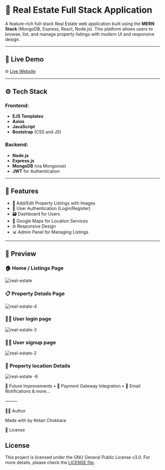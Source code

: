# 🏡 Real Estate Full Stack Application

A feature-rich full-stack Real Estate web application built using the **MERN Stack** (MongoDB, Express, React, Node.js). This platform allows users to browse, list, and manage property listings with modern UI and responsive design.

---

## 🔗 Live Demo

🌐 [Live Website](https://real-estate-full-stack-project-1.onrender.com/listings)  

---

## ⚙️ Tech Stack

### Frontend:
- **EJS Templates**
- **Axios**
- **JavaScript**
- **Bootstrap** (CSS and JS)

### Backend:
- **Node.js**
- **Express.js**
- **MongoDB** (via Mongoose)
- **JWT** for Authentication

---

## 🚀 Features

- 📸 Add/Edit Property Listings with Images
- 👤 User Authentication (Login/Register)
- 🗃️ Dashboard for Users
- 📍 Google Maps  for Location Services
- 🌐 Responsive Design
- 📊 Admin Panel for Managing Listings

---
## 📸 Preview

### 🏠 Home / Listings Page
![real-estate](https://github.com/user-attachments/assets/9ebc7638-80c4-45ea-b24c-e5e91ea3f12f)

### 📋 Property Details Page
![real-estate-4](https://github.com/user-attachments/assets/7c2bcfc8-7a06-46c9-92da-1c77e8f6311f)

### 🧑‍💼 User login page 
![real-estate-3](https://github.com/user-attachments/assets/1c528aae-9b08-4ba4-8ffb-253eb6e1d285)

### 🧑‍💼 User signup page 
![real-estate-2](https://github.com/user-attachments/assets/3e204bd0-0ac4-4e0b-9812-752da4068d24)

### 📍 Property location Details 
![real-estate -6 ](https://github.com/user-attachments/assets/d91cbcec-4765-4023-954b-9dbb7d12e682)



🧠 Future Improvements
	•	🏦 Payment Gateway Integration
	•	🔔 Email Notifications & more...

⸻

🧑‍💻 Author

Made with by Ketan Chokkara

📜 License

## License

This project is licensed under the GNU General Public License v3.0.
For more details, please check the [LICENSE file](LICENSE).
